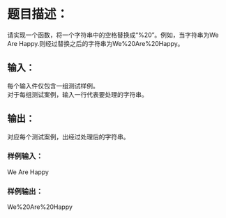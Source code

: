 # 题目描述：
请实现一个函数，将一个字符串中的空格替换成“%20”。例如，当字符串为We Are Happy.则经过替换之后的字符串为We%20Are%20Happy。  
## 输入：
每个输入件仅包含一组测试样例。  
对于每组测试案例，输入一行代表要处理的字符串。  
## 输出：
对应每个测试案例，出经过处理后的字符串。  
### 样例输入：
We Are Happy
### 样例输出：
We%20Are%20Happy
